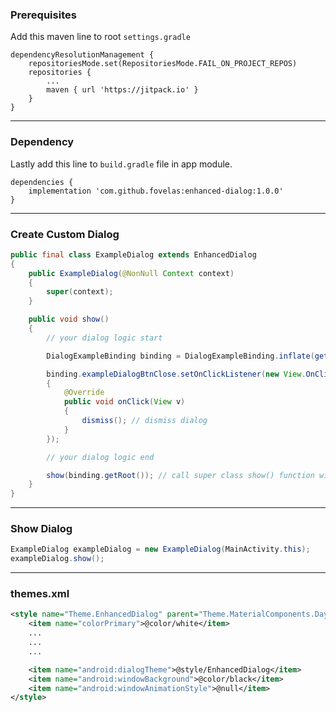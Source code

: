 ### Prerequisites

Add this maven line to root `settings.gradle`

~~~
dependencyResolutionManagement {
    repositoriesMode.set(RepositoriesMode.FAIL_ON_PROJECT_REPOS)
    repositories {
        ...
        maven { url 'https://jitpack.io' }
    }
}
~~~

-----------------------------------------

### Dependency

Lastly add this line to `build.gradle` file in app module.

~~~
dependencies {
    implementation 'com.github.fovelas:enhanced-dialog:1.0.0'
}
~~~

-----------------------------------------

### Create Custom Dialog

```java
public final class ExampleDialog extends EnhancedDialog
{
    public ExampleDialog(@NonNull Context context)
    {
        super(context);
    }

    public void show()
    {
        // your dialog logic start

        DialogExampleBinding binding = DialogExampleBinding.inflate(getInflater());

        binding.exampleDialogBtnClose.setOnClickListener(new View.OnClickListener()
        {
            @Override
            public void onClick(View v)
            {
                dismiss(); // dismiss dialog
            }
        });

        // your dialog logic end

        show(binding.getRoot()); // call super class show() function with view
    }
}
```

-----------------------------------------

### Show Dialog

```java
ExampleDialog exampleDialog = new ExampleDialog(MainActivity.this);
exampleDialog.show();
```

-----------------------------------------

### themes.xml

```xml
<style name="Theme.EnhancedDialog" parent="Theme.MaterialComponents.DayNight.DarkActionBar">
    <item name="colorPrimary">@color/white</item>
    ...
    ...
    ...

    <item name="android:dialogTheme">@style/EnhancedDialog</item>
    <item name="android:windowBackground">@color/black</item>
    <item name="android:windowAnimationStyle">@null</item>
</style>
```